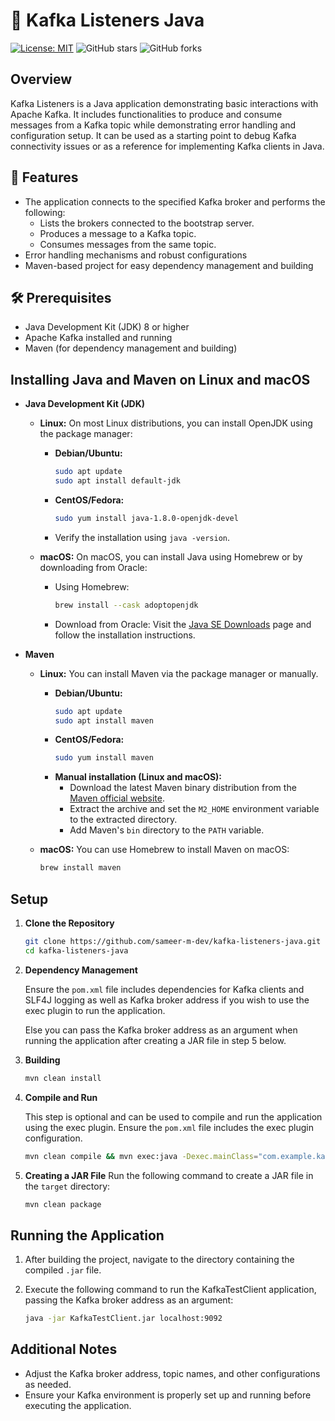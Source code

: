 # 🚀 Kafka Listeners Java

[![License: MIT](https://img.shields.io/badge/License-MIT-yellow.svg)](LICENSE) ![GitHub stars](https://img.shields.io/github/stars/sameer-m-dev/kafka-listeners-java) ![GitHub forks](https://img.shields.io/github/forks/sameer-m-dev/kafka-listeners-java)


## Overview

Kafka Listeners is a Java application demonstrating basic interactions with Apache Kafka. It includes functionalities to produce and consume messages from a Kafka topic while demonstrating error handling and configuration setup. It can be used as a starting point to debug Kafka connectivity issues or as a reference for implementing Kafka clients in Java.

## 🔧 Features

- The application connects to the specified Kafka broker and performs the following:
  - Lists the brokers connected to the bootstrap server.
  - Produces a message to a Kafka topic.
  - Consumes messages from the same topic.
- Error handling mechanisms and robust configurations
- Maven-based project for easy dependency management and building

## 🛠️ Prerequisites

- Java Development Kit (JDK) 8 or higher
- Apache Kafka installed and running
- Maven (for dependency management and building)

## Installing Java and Maven on Linux and macOS
- **Java Development Kit (JDK)**
    - **Linux:** On most Linux distributions, you can install OpenJDK using the package manager:
        - **Debian/Ubuntu:**
            ```bash
            sudo apt update
            sudo apt install default-jdk
            ```
        - **CentOS/Fedora:**
            ```bash
            sudo yum install java-1.8.0-openjdk-devel
            ```
        - Verify the installation using `java -version`.

    - **macOS:** On macOS, you can install Java using Homebrew or by downloading from Oracle:
        - Using Homebrew:
            ```bash
            brew install --cask adoptopenjdk
            ```
        - Download from Oracle:
            Visit the [Java SE Downloads](https://www.oracle.com/java/technologies/javase-downloads.html) page and follow the installation instructions.

- **Maven**

    - **Linux:** You can install Maven via the package manager or manually.
        - **Debian/Ubuntu:**
            ```bash
            sudo apt update
            sudo apt install maven
            ```
        - **CentOS/Fedora:**
            ```bash
            sudo yum install maven
            ```
        - **Manual installation (Linux and macOS):**
            - Download the latest Maven binary distribution from the [Maven official website](https://maven.apache.org/download.cgi).
            - Extract the archive and set the `M2_HOME` environment variable to the extracted directory.
            - Add Maven's `bin` directory to the `PATH` variable.

    - **macOS:** You can use Homebrew to install Maven on macOS:

        ```bash
        brew install maven
        ```

## Setup
1. **Clone the Repository**
    ```bash
    git clone https://github.com/sameer-m-dev/kafka-listeners-java.git
    cd kafka-listeners-java
    ```

2. **Dependency Management**

    Ensure the `pom.xml` file includes dependencies for Kafka clients and SLF4J logging as well as Kafka broker address if you wish to use the exec plugin to run the application.
    
    Else you can pass the Kafka broker address as an argument when running the application after creating a JAR file in step 5 below.

3. **Building**

    ```bash
    mvn clean install
    ```

4. **Compile and Run**

    This step is optional and can be used to compile and run the application using the exec plugin. Ensure the `pom.xml` file includes the exec plugin configuration.

    ```bash
    mvn clean compile && mvn exec:java -Dexec.mainClass="com.example.kafka.KafkaTestClient"
    ```

6. **Creating a JAR File**
    Run the following command to create a JAR file in the `target` directory:

    ```bash
    mvn clean package
    ```

## Running the Application

1. After building the project, navigate to the directory containing the compiled `.jar` file.
2. Execute the following command to run the KafkaTestClient application, passing the Kafka broker address as an argument:

    ```bash
    java -jar KafkaTestClient.jar localhost:9092
    ```

## Additional Notes

- Adjust the Kafka broker address, topic names, and other configurations as needed.
- Ensure your Kafka environment is properly set up and running before executing the application.
